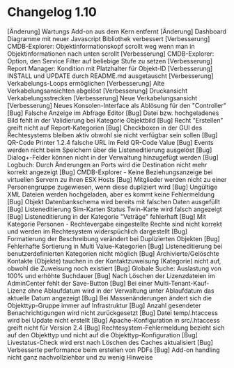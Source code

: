 # Changelog 1.10

[Änderung]      Wartungs Add-on aus dem Kern entfernt
[Änderung]      Dashboard Diagramme mit neuer Javascript Bibliothek verbessert
[Verbesserung]  CMDB-Explorer: Objektinformationskopf scrollt weg wenn man in Objektinformationen nach unten scrollt
[Verbesserung]  CMDB-Explorer: Option, den Service Filter auf beliebige Stufe zu setzen
[Verbesserung]  Report Manager: Kondition mit Platzhalter für Objekt-ID
[Verbesserung]  INSTALL und UPDATE durch README.md ausgetauscht
[Verbesserung]  Verkabelungs-Loops ermöglichen
[Verbesserung]  Alte Verkabelungsansichten abgelöst
[Verbesserung]  Druckansicht Verkabelungsstrecken
[Verbesserung]  Neue Verkabelungsansicht
[Verbesserung]  Neues Konsolen-Interface als Ablösung für den "Controller"
[Bug]           Falsche Anzeige im Abfrage Editor
[Bug]           Datei bzw. hochgeladenes Bild fehlt in der Validierung bei Kategorie Objektbild
[Bug]           Recht "Erstellen" greift nicht auf Report-Kategorien
[Bug]           Checkboxen in der GUI des Rechtesystems bleiben aktiv obwohl sie nicht verfügbar sein sollen
[Bug]           QR-Code Printer 1.2.4 falsche URL im Feld QR-Code Value
[Bug]           Events werden nicht beim Speichern über die Listeneditierung ausgelöst
[Bug]           Dialog+-Felder können nicht in der Verwaltung hinzugefügt werden
[Bug]           Logbuch: Durch Änderungen an Ports wird die Destination nicht mehr korrekt angezeigt
[Bug]           CMDB-Explorer - Keine Beziehungsanzeige bei virtuellen Servern zu ihren ESX Hosts
[Bug]           Mitglieder werden nicht zu einer Personengruppe zugewiesen, wenn diese dupliziert wird
[Bug]           Ungültige XML Dateien werden hochgeladen, aber es kommt keine Fehlermeldung
[Bug]           Objekt Datenbankschema wird bereits mit falschen Daten ausgefüllt
[Bug]           Listeneditierung Sim-Karten Status Twin-Karte wird falsch angezeigt
[Bug]           Listeneditierung in der Kategorie "Veträge" fehlerhaft
[Bug]           Mit Kategorie Personen - Rechtevergabe eingestellte Rechte sind nicht korrekt und werden im Rechtesystem widerspüchlich dargestellt
[Bug]           Formatierung der Beschreibung verändert bei Duplizierten Objekten
[Bug]           Fehlerhafte Sortierung in Multi Value-Kategorien
[Bug]           Listeneditierung bei benutzerdefinierten Kategorien nicht möglich
[Bug]           Archivierte/Gelöschte Kontakte (Objekte) tauchen in der Kontaktzuweisung (Kategorie) nicht auf, obwohl die Zuweisung noch existiert
[Bug]           Globale Suche: Auslastung von 100% und erhöhte Suchdauer
[Bug]           Nach Löschen der Lizenzdateien im AdminCenter fehlt der Save-Button
[Bug]           Bei einer Multi-Tenant-Kauf-Lizenz ohne Ablaufdatum wird in der Verwaltung unter Ablaufdatum das aktuelle Datum angezeigt
[Bug]           Bei Massenänderungen ändert sich die Objekttyp-Gruppe immer auf Infrastruktur
[Bug]           Anzahl gesendeter Benachrichtigungen wird nicht zurückgesetzt
[Bug]           Datei temp/.htaccess wird bei Update nicht erstellt
[Bug]           Apache-Konfiguration in src/.htaccess greift nicht für Version 2.4
[Bug]           Rechtesystem-Fehlermeldung bezieht sich auf den Objekttyp und nicht auf die Objekttyp-Konfiguration
[Bug]           Livestatus-Check wird erst nach Löschen des Caches aktualisiert
[Bug]           Verbesserte performance beim erstellen von PDFs
[Bug]           Add-on handling nicht ganz nachvollziehbar und zu wenig Hinweise
